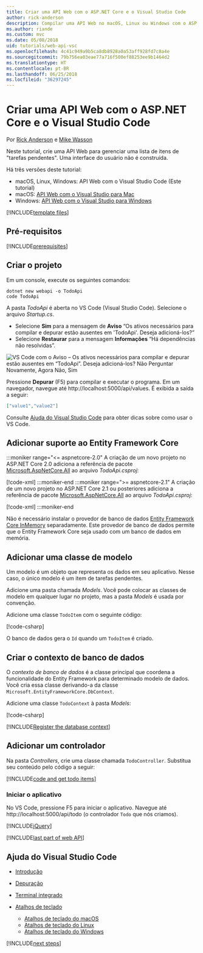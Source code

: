 ```yaml
---
title: Criar uma API Web com o ASP.NET Core e o Visual Studio Code
author: rick-anderson
description: Compilar uma API Web no macOS, Linux ou Windows com o ASP.NET Core MVC e o Visual Studio Code
ms.author: riande
ms.custom: mvc
ms.date: 05/08/2018
uid: tutorials/web-api-vsc
ms.openlocfilehash: 4c41c949a9b5ca8db8928a0a53aff928fd7c8a4e
ms.sourcegitcommit: 79b756ea03eae77a716f500ef88253ee9b1464d2
ms.translationtype: HT
ms.contentlocale: pt-BR
ms.lasthandoff: 06/25/2018
ms.locfileid: "36297245"
---
```

# <a name="create-a-web-api-with-aspnet-core-and-visual-studio-code"></a>Criar uma API Web com o ASP.NET Core e o Visual Studio Code

Por [Rick Anderson](https://twitter.com/RickAndMSFT) e [Mike Wasson](https://github.com/mikewasson)

Neste tutorial, crie uma API Web para gerenciar uma lista de itens de "tarefas pendentes". Uma interface do usuário não é construída.

Há três versões deste tutorial:

* macOS, Linux, Windows: API Web com o Visual Studio Code (Este tutorial)
* macOS: [API Web com o Visual Studio para Mac](xref:tutorials/first-web-api-mac)
* Windows: [API Web com o Visual Studio para Windows](xref:tutorials/first-web-api)

<!-- WARNING: The code AND images in this doc are used by uid: tutorials/web-api-vsc, tutorials/first-web-api-mac and tutorials/first-web-api. If you change any code/images in this tutorial, update uid: tutorials/web-api-vsc -->

[!INCLUDE[template files](../includes/webApi/intro.md)]

## <a name="prerequisites"></a>Pré-requisitos

[!INCLUDE[prerequisites](~/includes/net-core-prereqs-vscode.md)]

## <a name="create-the-project"></a>Criar o projeto

Em um console, execute os seguintes comandos:

```console
dotnet new webapi -o TodoApi
code TodoApi
```

A pasta *TodoApi* é aberta no VS Code (Visual Studio Code). Selecione o arquivo *Startup.cs*.

* Selecione **Sim** para a mensagem de **Aviso** “Os ativos necessários para compilar e depurar estão ausentes em 'TodoApi'. Deseja adicioná-los?”
* Selecione **Restaurar** para a mensagem **Informações** “Há dependências não resolvidas”.

<!-- uid: tutorials/first-mvc-app-xplat/start-mvc uses the pic below. If you change it, make sure it's consistent -->

![VS Code com o Aviso – Os ativos necessários para compilar e depurar estão ausentes em “TodoApi”. Deseja adicioná-los? Não Perguntar Novamente, Agora Não, Sim](web-api-vsc/_static/vsc_restore.png)

Pressione **Depurar** (F5) para compilar e executar o programa. Em um navegador, navegue até http://localhost:5000/api/values. É exibida a saída a seguir:

```json
["value1","value2"]
```

Consulte [Ajuda do Visual Studio Code](#visual-studio-code-help) para obter dicas sobre como usar o VS Code.

## <a name="add-support-for-entity-framework-core"></a>Adicionar suporte ao Entity Framework Core

:::moniker range="<= aspnetcore-2.0"
A criação de um novo projeto no ASP.NET Core 2.0 adiciona a referência de pacote [Microsoft.AspNetCore.All](https://www.nuget.org/packages/Microsoft.AspNetCore.All) ao arquivo *TodoApi.csproj*:

[!code-xml[](first-web-api/samples/2.0/TodoApi/TodoApi.csproj?name=snippet_Metapackage&highlight=2)]
:::moniker-end
:::moniker range=">= aspnetcore-2.1"
A criação de um novo projeto no ASP.NET Core 2.1 ou posteriores adiciona a referência de pacote [Microsoft.AspNetCore.All](https://www.nuget.org/packages/Microsoft.AspNetCore.App) ao arquivo *TodoApi.csproj*:

[!code-xml[](first-web-api/samples/2.1/TodoApi/TodoApi.csproj?name=snippet_Metapackage&highlight=2)]
:::moniker-end

Não é necessário instalar o provedor de banco de dados [Entity Framework Core InMemory](/ef/core/providers/in-memory/) separadamente. Este provedor de banco de dados permite que o Entity Framework Core seja usado com um banco de dados em memória.

## <a name="add-a-model-class"></a>Adicionar uma classe de modelo

Um modelo é um objeto que representa os dados em seu aplicativo. Nesse caso, o único modelo é um item de tarefas pendentes.

Adicione uma pasta chamada *Models*. Você pode colocar as classes de modelo em qualquer lugar no projeto, mas a pasta *Models* é usada por convenção.

Adicione uma classe `TodoItem` com o seguinte código:

[!code-csharp[](first-web-api/samples/2.0/TodoApi/Models/TodoItem.cs)]

O banco de dados gera o `Id` quando um `TodoItem` é criado.

## <a name="create-the-database-context"></a>Criar o contexto de banco de dados

O *contexto de banco de dados* é a classe principal que coordena a funcionalidade do Entity Framework para determinado modelo de dados. Você cria essa classe derivando-a da classe `Microsoft.EntityFrameworkCore.DbContext`.

Adicione uma classe `TodoContext` à pasta *Models*:

[!code-csharp[](first-web-api/samples/2.0/TodoApi/Models/TodoContext.cs)]

[!INCLUDE[Register the database context](../includes/webApi/register_dbContext.md)]

## <a name="add-a-controller"></a>Adicionar um controlador

Na pasta *Controllers*, crie uma classe chamada `TodoController`. Substitua seu conteúdo pelo código a seguir:

[!INCLUDE[code and get todo items](../includes/webApi/getTodoItems.md)]

### <a name="launch-the-app"></a>Iniciar o aplicativo

No VS Code, pressione F5 para iniciar o aplicativo. Navegue até http://localhost:5000/api/todo (o controlador `Todo` que nós criamos).

[!INCLUDE[jQuery](../includes/webApi/add-jquery.md)]

[!INCLUDE[last part of web API](../includes/webApi/end.md)]

## <a name="visual-studio-code-help"></a>Ajuda do Visual Studio Code

* [Introdução](https://code.visualstudio.com/docs)
* [Depuração](https://code.visualstudio.com/docs/editor/debugging)
* [Terminal integrado](https://code.visualstudio.com/docs/editor/integrated-terminal)
* [Atalhos de teclado](https://code.visualstudio.com/docs/getstarted/keybindings#_keyboard-shortcuts-reference)

  * [Atalhos de teclado do macOS](https://code.visualstudio.com/shortcuts/keyboard-shortcuts-macos.pdf)
  * [Atalhos de teclado do Linux](https://code.visualstudio.com/shortcuts/keyboard-shortcuts-linux.pdf)
  * [Atalhos de teclado do Windows](https://code.visualstudio.com/shortcuts/keyboard-shortcuts-windows.pdf)

[!INCLUDE[next steps](../includes/webApi/next.md)]
